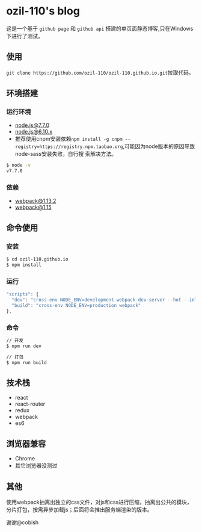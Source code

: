 # ozil-110's blog

这是一个基于 ``github page`` 和 ``github api`` 搭建的单页面静态博客,只在Windows下进行了测试。

## 使用

``git clone https://github.com/ozil-110/ozil-110.github.io.git``拉取代码。

## 环境搭建

### 运行环境

- [node.js@7.7.0](https://nodejs.org)
- node.js@6.10.x
- 推荐使用cnpm安装依赖``npm install -g cnpm --registry=https://registry.npm.taobao.org``,可能因为node版本的原因导致node-sass安装失败，自行搜   索解决方法。

```bash
$ node -v
v7.7.0
```
### 依赖

- webpack@1.13.2
- webpack@1.15


## 命令使用

### 安装

``` bash
$ cd ozil-110.github.io
$ npm install
```

### 运行

``` js
"scripts": {
  "dev": "cross-env NODE_ENV=development webpack-dev-server --hot --inline",
  "build": "cross-env NODE_ENV=production webpack"
},
```

### 命令

``` bash
// 开发
$ npm run dev

// 打包
$ npm run build
```

## 技术栈

- react
- react-router
- redux
- webpack
- es6


## 浏览器兼容

- Chrome
- 其它浏览器没测过

## 其他

   使用webpack抽离出独立的css文件，对js和css进行压缩，抽离出公共的模块，分片打包，按需异步加载js；后面将会推出服务端渲染的版本。

   谢谢@cobish
